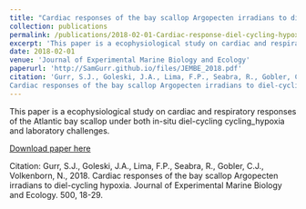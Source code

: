 ```yaml
---
title: "Cardiac responses of the bay scallop Argopecten irradians to diel-cycling hypoxia"
collection: publications
permalink: /publications/2018-02-01-Cardiac-response-diel-cycling-hypoxia
excerpt: 'This paper is a ecophysiological study on cardiac and respiratory responses of the Atlantic bay scallop (Argopecten irraidians) under both in-situ diel-cycling cycling hypoxia and laboratory challenges.'
date: 2018-02-01
venue: 'Journal of Experimental Marine Biology and Ecology'
paperurl: 'http://SamGurr.github.io/files/JEMBE_2018.pdf'
citation: 'Gurr, S.J., Goleski, J.A., Lima, F.P., Seabra, R., Gobler, C.J., Volkenborn, N., 2018.
Cardiac responses of the bay scallop Argopecten irradians to diel-cycling hypoxia. Journal of Experimental Marine Biology and Ecology. 500, 18-29.'
---
```

This paper is a ecophysiological study on cardiac and respiratory responses of the Atlantic bay scallop under both in-situ diel-cycling cycling_hypoxia and laboratory challenges.

[Download paper here](http://SamGurr.github.io/files/JEMBE_2018.pdf)

Citation: Gurr, S.J., Goleski, J.A., Lima, F.P., Seabra, R., Gobler, C.J., Volkenborn, N., 2018.
Cardiac responses of the bay scallop Argopecten irradians to diel-cycling hypoxia. Journal of Experimental Marine Biology and Ecology. 500, 18-29.
